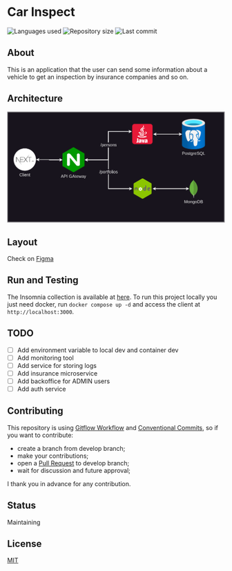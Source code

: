 # Car Inspect

![Languages used](https://img.shields.io/github/languages/count/isadfrn/carinspect?style=flat-square)
![Repository size](https://img.shields.io/github/repo-size/isadfrn/carinspect?style=flat-square)
![Last commit](https://img.shields.io/github/last-commit/isadfrn/carinspect?style=flat-square)

## About

This is an application that the user can send some information about a vehicle to get an inspection by insurance companies and so on.

## Architecture

![](./docs/arch.drawio.png)

## Layout

Check on [Figma](https://www.figma.com/file/6mHWT5lZy1vFusJOAUpar1/Car-Inspect?type=design&node-id=3%3A37&mode=design&t=x349fdcCikGUTEwl-1)

## Run and Testing

The Insomnia collection is available at [here](./docs/insomnia.json). To run this project locally you just need docker, run `docker compose up -d` and access the client at `http://localhost:3000`.

## TODO

- [ ] Add environment variable to local dev and container dev
- [ ] Add monitoring tool
- [ ] Add service for storing logs
- [ ] Add insurance microservice
- [ ] Add backoffice for ADMIN users
- [ ] Add auth service

## Contributing

This repository is using [Gitflow Workflow](https://www.atlassian.com/git/tutorials/comparing-workflows/gitflow-workflow) and [Conventional Commits](https://www.conventionalcommits.org/en/v1.0.0/), so if you want to contribute:

- create a branch from develop branch;
- make your contributions;
- open a [Pull Request](https://docs.github.com/en/pull-requests/collaborating-with-pull-requests/proposing-changes-to-your-work-with-pull-requests/creating-a-pull-request) to develop branch;
- wait for discussion and future approval;

I thank you in advance for any contribution.

## Status

Maintaining

## License

[MIT](./LICENSE)
